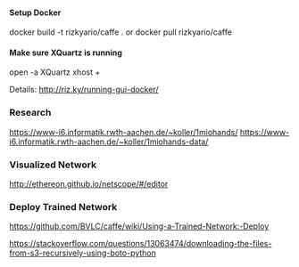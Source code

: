 #### Setup Docker
docker build -t rizkyario/caffe .
or
docker pull rizkyario/caffe

#### Make sure XQuartz is running
open -a XQuartz
xhost +

Details: http://riz.ky/running-gui-docker/

### Research
https://www-i6.informatik.rwth-aachen.de/~koller/1miohands/
https://www-i6.informatik.rwth-aachen.de/~koller/1miohands-data/

### Visualized Network
http://ethereon.github.io/netscope/#/editor

### Deploy Trained Network
https://github.com/BVLC/caffe/wiki/Using-a-Trained-Network:-Deploy


https://stackoverflow.com/questions/13063474/downloading-the-files-from-s3-recursively-using-boto-python
